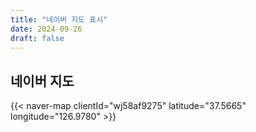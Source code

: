 ```yaml
---
title: "네이버 지도 표시"
date: 2024-09-26
draft: false
---
```


## 네이버 지도

{{< naver-map clientId="wj58af9275" latitude="37.5665" longitude="126.9780" >}}
